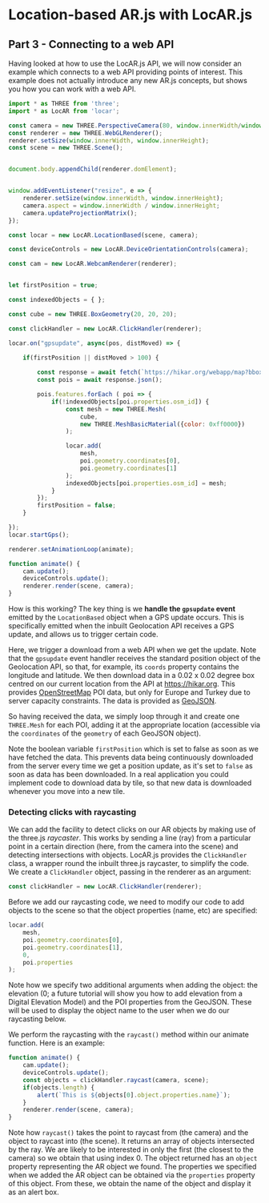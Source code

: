 # Location-based AR.js with LocAR.js

## Part 3 - Connecting to a web API 

Having looked at how to use the LocAR.js API, we will now consider an example which connects to a web API providing points of interest. This example does not actually introduce any new AR.js concepts, but shows you how you can work with a web API.

```javascript
import * as THREE from 'three';
import * as LocAR from 'locar';

const camera = new THREE.PerspectiveCamera(80, window.innerWidth/window.innerHeight, 0.001, 1000);
const renderer = new THREE.WebGLRenderer();
renderer.setSize(window.innerWidth, window.innerHeight);
const scene = new THREE.Scene();


document.body.appendChild(renderer.domElement);


window.addEventListener("resize", e => {
    renderer.setSize(window.innerWidth, window.innerHeight);
    camera.aspect = window.innerWidth / window.innerHeight;
    camera.updateProjectionMatrix();
});

const locar = new LocAR.LocationBased(scene, camera);

const deviceControls = new LocAR.DeviceOrientationControls(camera);

const cam = new LocAR.WebcamRenderer(renderer);


let firstPosition = true;

const indexedObjects = { };

const cube = new THREE.BoxGeometry(20, 20, 20);

const clickHandler = new LocAR.ClickHandler(renderer);

locar.on("gpsupdate", async(pos, distMoved) => {
    
    if(firstPosition || distMoved > 100) {

        const response = await fetch(`https://hikar.org/webapp/map?bbox=${pos.coords.longitude-0.02},${pos.coords.latitude-0.02},${pos.coords.longitude+0.02},${pos.coords.latitude+0.02}&layers=poi&outProj=4326`);
        const pois = await response.json();

        pois.features.forEach ( poi => {
            if(!indexedObjects[poi.properties.osm_id]) {
                const mesh = new THREE.Mesh(
                    cube,
                    new THREE.MeshBasicMaterial({color: 0xff0000})
                );                

                locar.add(
                    mesh, 
                    poi.geometry.coordinates[0], 
                    poi.geometry.coordinates[1]
                );
                indexedObjects[poi.properties.osm_id] = mesh;
            }
        });
        firstPosition = false;
    }

});
locar.startGps();

renderer.setAnimationLoop(animate);

function animate() {
    cam.update();
    deviceControls.update();
    renderer.render(scene, camera);
}

```

How is this working? The key thing is we **handle the `gpsupdate` event** emitted by the `LocationBased` object when a GPS update occurs. This is specifically emitted when the inbuilt Geolocation API receives a GPS update, and allows us to trigger certain code.

Here, we trigger a download from a web API when we get the update. Note that the `gpsupdate` event handler receives the standard position object of the Geolocation API, so that, for example, its `coords` property contains the longitude and latitude. We then download data in a 0.02 x 0.02 degree box centred on our current location from the API at https://hikar.org. This provides [OpenStreetMap](https://openstreetmap.org) POI data, but only for Europe and Turkey due to server capacity constraints. The data is provided as [GeoJSON](https://geojson.org).

So having received the data, we simply loop through it and create one `THREE.Mesh` for each POI, adding it at the appropriate location (accessible via the `coordinates` of the `geometry` of each GeoJSON object).

Note the boolean variable `firstPosition` which is set to false as soon as we have fetched the data. This prevents data being continuously downloaded from the server every time we get a position update, as it's set to `false` as soon as data has been downloaded. In a real application you could implement code to download data by tile, so that new data is downloaded whenever you move into a new tile.

### Detecting clicks with raycasting

We can add the facility to detect clicks on our AR objects by making use of the three.js *raycaster*. This works by sending a line (ray) from a particular point in a certain direction (here, from the camera into the scene) and detecting intersections with objects. LocAR.js provides the `ClickHandler` class, a wrapper round the inbuilt three.js raycaster, to simplify the code. We create a `ClickHandler` object, passing in the renderer as an argument:

```javascript
const clickHandler = new LocAR.ClickHandler(renderer);
```

Before we add our raycasting code, we need to modify our code to add objects to the scene so that the object properties (name, etc) are specified:
```javascript
locar.add(
    mesh, 
    poi.geometry.coordinates[0], 
    poi.geometry.coordinates[1],     
    0, 
    poi.properties
);
```
Note how we specify two additional arguments when adding the object: the elevation (0; a future tutorial will show you how to add elevation from a Digital Elevation Model) and the POI properties from the GeoJSON. These will be used to display the object name to the user when we do our raycasting below.

We perform the raycasting with the `raycast()` method within our animate function. Here is an example:

```javascript
function animate() {
    cam.update();
    deviceControls.update();
    const objects = clickHandler.raycast(camera, scene);
    if(objects.length) {
        alert(`This is ${objects[0].object.properties.name}`);
    }
    renderer.render(scene, camera);
}
```
Note how `raycast()` takes the point to raycast from (the camera) and the object to raycast into (the scene). It returns an array of objects intersected by the ray. We are likely to be interested in only the first (the closest to the camera) so we obtain that using index 0. The object returned has an `object` property representing the AR object we found. The properties we specified when we added the AR object can be obtained via the `properties` property of this object. From these, we obtain the name of the object and display it as an alert box.
